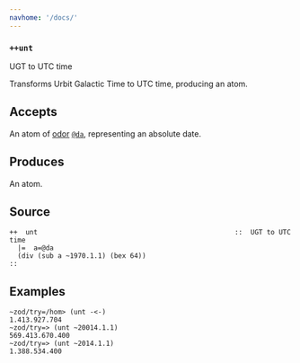 ```yaml
---
navhome: '/docs/'
---
```


### `++unt`

UGT to UTC time

Transforms Urbit Galactic Time to UTC time, producing an atom.

## Accepts

An atom of [odor]() [`@da`](), representing an absolute date.

## Produces

An atom.

## Source

    ++  unt                                                 ::  UGT to UTC time
      |=  a=@da
      (div (sub a ~1970.1.1) (bex 64))
    ::

## Examples

    ~zod/try=/hom> (unt -<-)
    1.413.927.704
    ~zod/try=> (unt ~20014.1.1)
    569.413.670.400
    ~zod/try=> (unt ~2014.1.1)
    1.388.534.400
